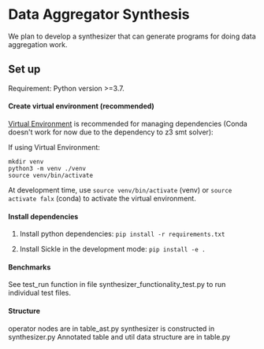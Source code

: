 # Data Aggregator Synthesis
We plan to develop a synthesizer that can generate programs for doing data aggregation work. 

## Set up

Requirement: Python version >=3.7.

#### Create virtual environment (recommended)

[Virtual Environment](<https://docs.python.org/3/library/venv.html>) is recommended for managing dependencies (Conda doesn't work for now due to the dependency to z3 smt solver):

If using Virtual Environment:

   ```
   mkdir venv
   python3 -m venv ./venv
   source venv/bin/activate
   ```

At development time, use `source venv/bin/activate` (venv) or `source activate falx` (conda) to activate the virtual environment.

#### Install dependencies

1. Install python dependencies: `pip install -r requirements.txt`

2. Install Sickle in the development mode: `pip install -e .`

#### Benchmarks

See test_run function in file synthesizer_functionality_test.py to run individual test files.

#### Structure

operator nodes are in table_ast.py
synthesizer is constructed in synthesizer.py
Annotated table and util data structure are in table.py

